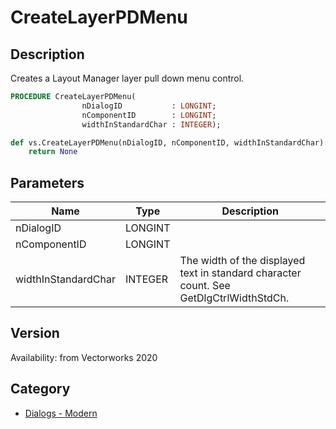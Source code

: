 # CreateLayerPDMenu

## Description
Creates a Layout Manager layer pull down menu control.

```pascal
PROCEDURE CreateLayerPDMenu(
				nDialogID           : LONGINT;
				nComponentID        : LONGINT;
				widthInStandardChar : INTEGER);
```

```python
def vs.CreateLayerPDMenu(nDialogID, nComponentID, widthInStandardChar):
    return None
```

## Parameters
|Name|Type|Description|
|---|---|---|
|nDialogID|LONGINT|   |
|nComponentID|LONGINT|   |
|widthInStandardChar|INTEGER|The width of the displayed text in standard character count. See GetDlgCtrlWidthStdCh.|

## Version
Availability: from Vectorworks 2020

## Category
* [Dialogs - Modern](../Categories/Dialogs%20-%20Modern.md)
